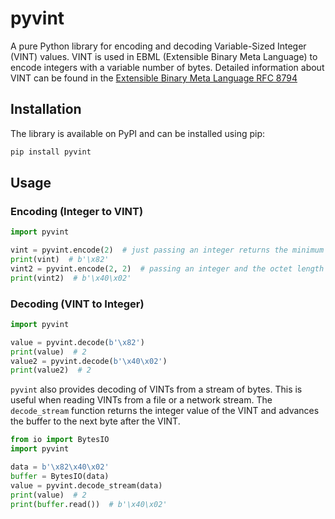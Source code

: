 # pyvint

A pure Python library for encoding and decoding Variable-Sized Integer (VINT) values.
VINT is used in EBML (Extensible Binary Meta Language) to encode integers with a variable number of bytes.
Detailed information about VINT can be found in the [Extensible Binary Meta Language RFC 8794](https://datatracker.ietf.org/doc/rfc8794/)

## Installation

The library is available on PyPI and can be installed using pip:

```bash
pip install pyvint
```

## Usage

### Encoding (Integer to VINT)

```python
import pyvint

vint = pyvint.encode(2)  # just passing an integer returns the minimum length VINT
print(vint)  # b'\x82'
vint2 = pyvint.encode(2, 2)  # passing an integer and the octet length returns a VINT with the specified octet length
print(vint2)  # b'\x40\x02'
```

### Decoding (VINT to Integer)

```python
import pyvint

value = pyvint.decode(b'\x82')
print(value)  # 2
value2 = pyvint.decode(b'\x40\x02')
print(value2)  # 2
```

`pyvint` also provides decoding of VINTs from a stream of bytes. This is useful when reading VINTs from a file or a network stream.
The `decode_stream` function returns the integer value of the VINT and advances the buffer to the next byte after the VINT.

```python
from io import BytesIO
import pyvint

data = b'\x82\x40\x02'
buffer = BytesIO(data)
value = pyvint.decode_stream(data)
print(value)  # 2
print(buffer.read())  # b'\x40\x02'
```
